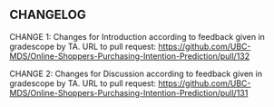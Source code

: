 

## CHANGELOG

CHANGE 1: Changes for Introduction according to feedback given in gradescope by TA. URL to pull request: <https://github.com/UBC-MDS/Online-Shoppers-Purchasing-Intention-Prediction/pull/132>

CHANGE 2: Changes for Discussion according to feedback given in gradescope by TA. URL to pull request: <https://github.com/UBC-MDS/Online-Shoppers-Purchasing-Intention-Prediction/pull/131>

